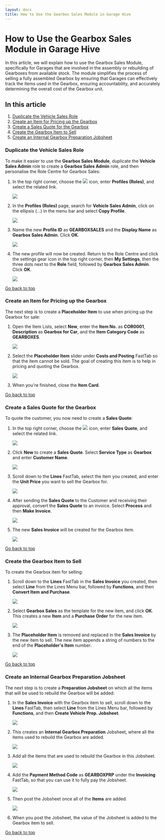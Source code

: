 ```yaml
---
layout: docs
title: How to Use the Gearbox Sales Module in Garage Hive
---
```


<a name="top"></a>

# How to Use the Gearbox Sales Module in Garage Hive
In this article, we will explain how to use the Gearbox Sales Module, specifically for Garages that are involved in the assembly or rebuilding of Gearboxes from available stock. The module simplifies the process of selling a fully assembled Gearbox by ensuring that Garages can effectively track the items used in the Gearbox, ensuring accountability, and accurately determining the overall cost of the Gearbox unit.


## In this article
1. [Duplicate the Vehicle Sales Role](#duplicate-the-vehicle-sales-role)
2. [Create an Item for Pricing up the Gearbox](#create-an-item-for-pricing-up-the-gearbox)
3. [Create a Sales Quote for the Gearbox](#create-a-sales-quote-for-the-gearbox)
4. [Create the Gearbox Item to Sell](#create-the-gearbox-item-to-sell)
5. [Create an Internal Gearbox Preparation Jobsheet](#create-an-internal-gearbox-preparation-jobsheet)

### Duplicate the Vehicle Sales Role
To make it easier to use the **Gearbox Sales Module**, duplicate the **Vehicle Sales Admin** role to create a **Gearbox Sales Admin** role, and then personalise the Role Centre for Gearbox Sales:
1. In the top right corner, choose the ![](media/search_icon.png) icon, enter **Profiles (Roles)**, and select the related link.

   ![](media/garagehive-duplicate-role1.png)

2. In the **Profiles (Roles)** page, search for **Vehicle Sales Admin**, click on the ellipsis (...) in the menu bar and select **Copy Profile**.

   ![](media/garagehive-duplicate-role2.png)

3. Name the new **Profile ID** as **GEARBOXSALES** and the **Display Name** as **Gearbox Sales Admin**. Click **OK**.

   ![](media/garagehive-duplicate-role3.png)

4. The new profile will now be created. Return to the Role Centre and click the settings gear icon in the top right corner, then **My Settings**, then the three dots next to the **Role** field, followed by **Gearbox Sales Admin**. Click **OK**.

   ![](media/garagehive-duplicate-role4.gif)

[Go back to top](#top)

### Create an Item for Pricing up the Gearbox
The next step is to create a **Placeholder Item** to use when pricing up the Gearbox for sale:
1. Open the Item Lists, select **New**, enter the **Item No.** as **COR0001**, **Description** as **Gearbox for Car**, and the **Item Category Code** as **GEARBOXES**.

   ![](media/garagehive-gearbox-pricing-item1.png)

2. Select the **Placeholder Item** slider under **Costs and Posting** FastTab so that the item cannot be sold. The goal of creating this item is to help in pricing and quoting the Gearbox.

   ![](media/garagehive-gearbox-pricing-item2.png)

3. When you're finished, close the **Item Card**.

[Go back to top](#top)

### Create a Sales Quote for the Gearbox
To quote the customer, you now need to create a **Sales Quote**:
1. In the top right corner, choose the ![](media/search_icon.png) icon, enter **Sales Quote**, and select the related link.

   ![](media/garagehive-gearbox-sales-quote1.png)

2. Click **New** to create a **Sales Quote**. Select **Service Type** as **Gearbox** and enter **Customer Name**.

   ![](media/garagehive-gearbox-sales-quote2.png)

3. Scroll down to the **Lines** FastTab, select the item you created, and enter the **Unit Price** you want to sell the Gearbox for.

   ![](media/garagehive-gearbox-sales-quote3.png)

4. After sending the **Sales Quote** to the Customer and receiving their approval, convert the **Sales Quote** to an invoice. Select **Process** and then **Make Invoice**.

   ![](media/garagehive-gearbox-sales-quote4.png)

5. The new **Sales Invoice** will be created for the Gearbox item.

   ![](media/garagehive-gearbox-sales-quote5.png)

[Go back to top](#top)

### Create the Gearbox Item to Sell
To create the Gearbox item for selling:
1. Scroll down to the **Lines** FastTab in the **Sales Invoice** you created, then select **Line** from the Lines Menu bar, followed by **Functions**, and then **Convert Item and Purchase**.

   ![](media/garagehive-gearbox-item-to-sell1.png)

2. Select **Gearbox Sales** as the template for the new item, and click **OK**. This creates a new **Item** and a **Purchase Order** for the new item.

   ![](media/garagehive-gearbox-item-to-sell2.png)

3. The **Placeholder Item** is removed and replaced in the **Sales Invoice** by the new item to sell. The new item appends a string of numbers to the end of the **Placeholder's Item** number.

   ![](media/garagehive-gearbox-item-to-sell3.png)

[Go back to top](#top)

### Create an Internal Gearbox Preparation Jobsheet
The next step is to create a **Preparation Jobsheet** on which all the items that will be used to rebuild the Gearbox will be added:
1. In the **Sales Invoice** with the Gearbox item to sell, scroll down to the **Lines** FastTab, then select **Line** from the Lines Menu bar, followed by **Functions**, and then **Create Vehicle Prep. Jobsheet**.

   ![](media/garagehive-internal-gearbox-preparation1.png)

2. This creates an **Internal Gearbox Preparation** Jobsheet, where all the items used to rebuild the Gearbox are added.

   ![](media/garagehive-internal-gearbox-preparation2.png)

3. Add all the items that are used to rebuild the Gearbox in this Jobsheet.

   ![](media/garagehive-internal-gearbox-preparation3.png)

4. Add the **Payment Method Code** as **GEARBOXPRP** under the **Invoicing** FastTab, so that you can use it to fully pay the Jobsheet.

   ![](media/garagehive-internal-gearbox-preparation4.png)

5. Then post the Jobsheet once all of the **Items** are added.

   ![](media/garagehive-internal-gearbox-preparation5.png)

6. When you post the Jobsheet, the value of the Jobsheet is added to the Gearbox item to sell.

[Go back to top](#top)